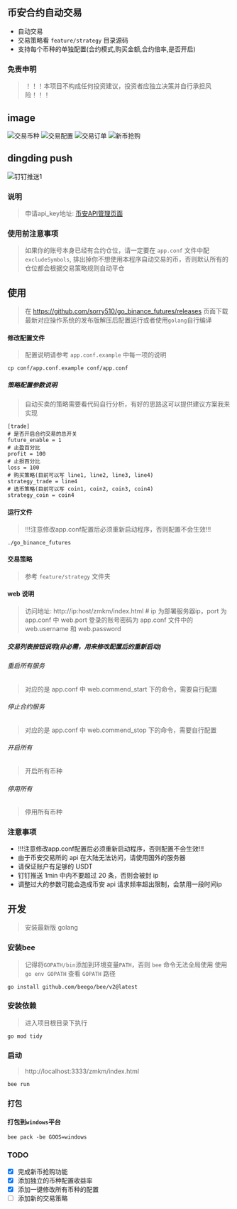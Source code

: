 ## 币安合约自动交易
- 自动交易
- 交易策略看 `feature/strategy` 目录源码
- 支持每个币种的单独配置(合约模式,购买金额,合约倍率,是否开启)

### 免责申明
>！！！本项目不构成任何投资建议，投资者应独立决策并自行承担风险！！！

## image
![交易币种](./img/coins.jpg)
![交易配置](./img/config.jpg)
![交易订单](./img/order.jpg)
![新币抢购](./img/rush.jpg)

## dingding push
![钉钉推送1](./img/dingding.jpeg)

### 说明
> 申请api_key地址: [币安API管理页面](https://www.binance.com/cn/usercenter/settings/api-management)

### 使用前注意事项
> 如果你的账号本身已经有合约仓位，请一定要在 `app.conf` 文件中配 `excludeSymbols`, 排出掉你不想使用本程序自动交易的币，否则默认所有的仓位都会根据交易策略规则自动平仓

## 使用
> 在 https://github.com/sorry510/go_binance_futures/releases 页面下载最新对应操作系统的发布版解压后配置运行或者使用`golang`自行编译

#### 修改配置文件
> 配置说明请参考 `app.conf.example` 中每一项的说明

```
cp conf/app.conf.example conf/app.conf
```

##### 策略配置参数说明
> 自动买卖的策略需要看代码自行分析，有好的思路这可以提供建议方案我来实现

```
[trade]
# 是否开启合约交易的总开关
future_enable = 1
# 止盈百分比
profit = 100
# 止损百分比
loss = 100
# 购买策略(目前可以写 line1, line2, line3, line4)
strategy_trade = line4
# 选币策略(目前可以写 coin1, coin2, coin3, coin4)
strategy_coin = coin4
```

#### 运行文件
> !!!注意修改app.conf配置后必须重新启动程序，否则配置不会生效!!!

```
./go_binance_futures
```

#### 交易策略
> 参考 `feature/strategy` 文件夹

#### web 说明
>访问地址: http://ip:host/zmkm/index.html # ip 为部署服务器ip，port 为 app.conf 中 web.port
登录的账号密码为 app.conf 文件中的  web.username 和 web.password

##### 交易列表按钮说明(非必需，用来修改配置后的重新启动)
###### 重启所有服务
> 对应的是 app.conf 中 web.commend_start 下的命令，需要自行配置

###### 停止合约服务
> 对应的是 app.conf 中 web.commend_stop 下的命令，需要自行配置

###### 开启所有
> 开启所有币种

###### 停用所有
> 停用所有币种


### 注意事项
- !!!注意修改app.conf配置后必须重新启动程序，否则配置不会生效!!!
- 由于币安交易所的 api 在大陆无法访问，请使用国外的服务器
- 请保证账户有足够的 USDT
- 钉钉推送 1min 中内不要超过 20 条，否则会被封 ip
- 调整过大的参数可能会造成币安 api 请求频率超出限制，会禁用一段时间ip

## 开发
>安装最新版 golang

### 安装bee
> 记得将`GOPATH/bin`添加到环境变量`PATH`，否则 `bee` 命令无法全局使用
> 使用 `go env GOPATH` 查看 `GOPATH` 路径

```
go install github.com/beego/bee/v2@latest
```

### 安装依赖
> 进入项目根目录下执行

```
go mod tidy
```

### 启动
> http://localhost:3333/zmkm/index.html

```
bee run
```

### 打包

#### 打包到`windows`平台

```
bee pack -be GOOS=windows
```

### TODO

- [X] 完成新币抢购功能
- [X] 添加独立的币种配置收益率
- [X] 添加一键修改所有币种的配置
- [ ] 添加新的交易策略